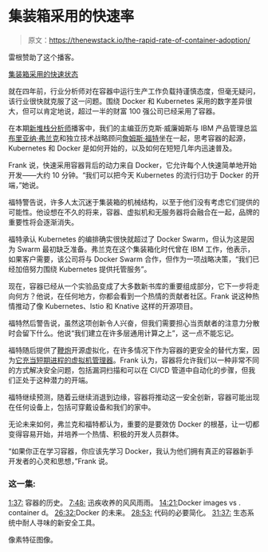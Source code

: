 # 集装箱采用的快速率

> 原文：<https://thenewstack.io/the-rapid-rate-of-container-adoption/>

雷根赞助了这个播客。

[集装箱采用的快速状态](https://thenewstack.simplecast.com/episodes/the-rapid-state-of-container-adoption)

就在四年前，行业分析师对在容器中运行生产工作负载持谨慎态度，但毫无疑问，该行业很快就克服了这一问题。围绕 Docker 和 Kubernetes 采用的数字差异很大，但可以肯定地说，超过一半的财富 100 强公司已经采用了容器。

在本期[新堆栈分析师](https://thenewstack.io/podcasts/analysts)播客中，我们的主编亚历克斯·威廉姆斯与 IBM 产品管理总监[布里亚纳·弗兰克](https://twitter.com/FranklyBriana)和独立技术战略顾问[詹姆斯·福特](https://www.linkedin.com/in/jamescaldwellford/)坐在一起，思考容器的起源，Kubernetes 和 Docker 是如何开始的，以及如何在短短几年内迅速普及。

Frank 说，快速采用容器背后的动力来自 Docker，它允许每个人快速简单地开始开发——大约 10 分钟。“我们可以把今天 Kubernetes 的流行归功于 Docker 的开端，”她说。

福特警告说，许多人太沉迷于集装箱的机械结构，以至于他们没有考虑它们提供的可能性。他设想在不久的将来，容器、虚拟机和无服务器将会融合在一起，品牌的重要性将会逐渐消失。

福特承认 Kubernetes 的编排确实很快就超过了 Docker Swarm，但认为这是因为 Swarm 最初缺乏准备。弗兰克在这个集装箱化时代曾在 IBM 工作，他表示，如果客户需要，该公司将与 Docker Swarm 合作，但作为一项战略决策，“我们已经加倍努力围绕 Kubernetes 提供托管服务”。

现在，容器已经从一个实验品变成了大多数新书库的重要组成部分，它下一步将走向何方？他说，在任何地方，你都会看到一个热情的贡献者社区。Frank 说这种热情推动了像 Kubernetes、Istio 和 Knative 这样的开源项目。

福特然后警告说，虽然这项创新令人兴奋，但我们需要担心当贡献者的注意力分散时会留下什么。他说“我们建立在许多层通用计算之上”，这一点不能忘记。

福特随后提供了[鞭炮](https://firecracker-microvm.github.io/)开源虚拟化，在许多情况下作为容器的更安全的替代方案，因为[它充当短期进程的虚拟机管理器](/how-firecracker-is-going-to-set-modern-infrastructure-on-fire/)。Frank 认为，容器将允许我们以一种非常不同的方式解决安全问题，包括漏洞扫描和可以在 CI/CD 管道中自动化的步骤，但我们正处于这种潜力的开端。

福特继续预测，随着云继续消退到边缘，容器将推动这一安全创新，容器可能出现在任何设备上，包括可穿戴设备和我们的家中。

无论未来如何，弗兰克和福特都认为，重要的是要效仿 Docker 的根基，让一切都变得容易开始，并培养一个热情、积极的开发人员群体。

“如果你正在学习容器，你应该先学习 Docker，我认为他们拥有真正的容器新手开发者的心灵和思想，”Frank 说。

### 这一集:

[1:37:](https://thenewstack.simplecast.com/episodes/the-rapid-state-of-container-adoption?t=1:37) 容器的历史。
[7:48:](https://thenewstack.simplecast.com/episodes/the-rapid-state-of-container-adoption?t=7:48) 迅疾收养的风风雨雨。
[14:21:](https://thenewstack.simplecast.com/episodes/the-rapid-state-of-container-adoption?t=14:21)Docker images vs . container d。
[26:32:](https://thenewstack.simplecast.com/episodes/the-rapid-state-of-container-adoption?t=26:32)Docker 的未来。
[28:53:](https://thenewstack.simplecast.com/episodes/the-rapid-state-of-container-adoption?t=28:53) 代码的必要简化。
[31:37:](https://thenewstack.simplecast.com/episodes/the-rapid-state-of-container-adoption?t=31:37) 生态系统中耐人寻味的新安全工具。

像素特征图像。

<svg xmlns:xlink="http://www.w3.org/1999/xlink" viewBox="0 0 68 31" version="1.1"><title>Group</title> <desc>Created with Sketch.</desc></svg>